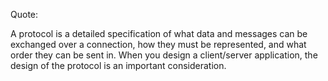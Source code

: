 Quote:

A protocol is a detailed specification of what data and messages can be exchanged over a connection, how they must be represented, and what order they can be sent in. When you design a client/server application, the design of the protocol is an important consideration.